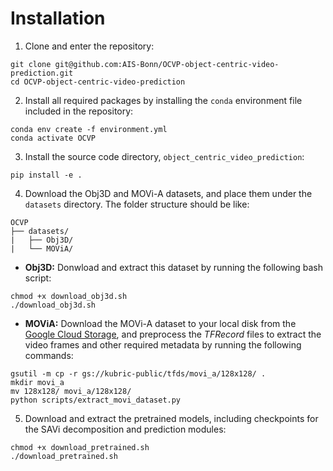 # Installation

1. Clone and enter the repository:
```
git clone git@github.com:AIS-Bonn/OCVP-object-centric-video-prediction.git
cd OCVP-object-centric-video-prediction
```


2. Install all required packages by installing the ```conda``` environment file included in the repository:
```
conda env create -f environment.yml
conda activate OCVP
```

3. Install the source code directory, ```object_centric_video_prediction```:
```
pip install -e .
```


4. Download the Obj3D and MOVi-A datasets, and place them under the `datasets` directory. The folder structure should be like:
```
OCVP
├── datasets/
|   ├── Obj3D/
|   └── MOViA/
```

 * **Obj3D:** Donwload and extract this dataset by running the following bash script:
 ```
 chmod +x download_obj3d.sh
 ./download_obj3d.sh
 ```

 - **MOViA:** Download the MOVi-A dataset to your local disk from the [Google Cloud Storage](https://console.cloud.google.com/storage/browser/kubric-public/tfds), and  preprocess the *TFRecord* files to extract the video frames and other required metadata by running the following commands:
 ```
 gsutil -m cp -r gs://kubric-public/tfds/movi_a/128x128/ .
 mkdir movi_a
 mv 128x128/ movi_a/128x128/
 python scripts/extract_movi_dataset.py
 ```



5. Download and extract the pretrained models, including checkpoints for the SAVi decomposition and prediction modules:
```
chmod +x download_pretrained.sh
./download_pretrained.sh
```
